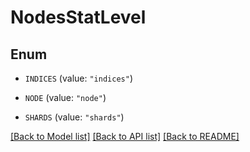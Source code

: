 # NodesStatLevel

## Enum


* `INDICES` (value: `"indices"`)

* `NODE` (value: `"node"`)

* `SHARDS` (value: `"shards"`)


[[Back to Model list]](../README.md#documentation-for-models) [[Back to API list]](../README.md#documentation-for-api-endpoints) [[Back to README]](../README.md)


